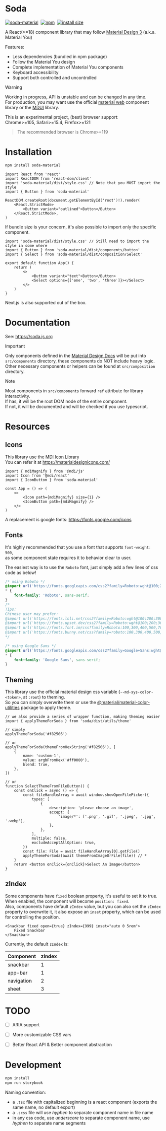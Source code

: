 # Soda

<a href="https://npm.im/soda-material" target="_blank"><img src="https://img.shields.io/badge/-soda--material-grey?logo=npm" alt="soda-material" /></a>&nbsp;
<a href="https://www.npmjs.com/package/soda-material" target="_blank"><img src="https://img.shields.io/npm/v/soda-material" alt="npm" /></a>&nbsp;
<a href="https://packagephobia.com/result?p=soda-material" target="_blank"><img src="https://packagephobia.com/badge?p=soda-material" alt="install size" /></a>&nbsp;

A React(>=18) component library that may follow
[Material Design 3](https://m3.material.io/components) (a.k.a. Material You)

Features:

-   Less dependencies (bundled in npm package)
-   Follow the Material You design
-   Complete implementation of Material You components
-   Keyboard accessibility
-   Support both controlled and uncontrolled

> [!WARNING]  
> Working in progress, API is unstable and can be changed in any time.  
> For production, you may want use the official
> [material web](https://github.com/material-components/material-web) component
> library or the [MDUI](https://www.mdui.org/) library.

This is an experimental project, (best) browser support:  
Chrome>=105, Safari>=15.4, Firefox>=121

> The recommended browser is Chrome>=119

# Installation

```sh
npm install soda-material
```

```tsx
import React from 'react'
import ReactDOM from 'react-dom/client'
import 'soda-material/dist/style.css' // Note that you MUST import the style
import { Button } from 'soda-material'

ReactDOM.createRoot(document.getElementById('root')!).render(
    <React.StrictMode>
        <Button variant="outlined">Button</Button>
    </React.StrictMode>,
)
```

If bundle size is your concern, it's also possible to import only the specific
component.

```tsx
import 'soda-material/dist/style.css' // Still need to import the style in some where
import { Button } from 'soda-material/dist/components/button'
import { Select } from 'soda-material/dist/composition/Select'

export default function App() {
    return (
        <>
            <Button variant="text">Button</Button>
            <Select options={['one', 'two', 'three']}></Select>
        </>
    )
}
```

Next.js is also supported out of the box.

# Documentation

See: <https://soda.js.org>

> [!IMPORTANT]  
> Only components defined in the
> [Material Design Docs](https://m3.material.io/components) will be put into
> `src/components` directory, these components do NOT include heavy logic.  
> Other necessary components or helpers can be found at `src/composition`
> directory.

> [!NOTE]  
> Most components in `src/components` forward `ref` attribute for library
> interactivity.  
> If has, it will be the root DOM node of the entire component.  
> If not, it will be documented and will be checked if you use typescript.

# Resources

## Icons

This library use the [MDI Icon Library](https://pictogrammers.com/library/mdi/)  
You can refer it at <https://materialdesignicons.com/>

```tsx
import { mdiMagnify } from '@mdi/js'
import Icon from '@mdi/react'
import { IconButton } from 'soda-material'

const App = () => (
    <>
        <Icon path={mdiMagnify} size={1} />
        <IconButton path={mdiMagnify} />
    </>
)
```

A replacement is google fonts: <https://fonts.google.com/icons>

## Fonts

It's highly recommended that you use a font that supports `font-weight: 500`,  
as some component state requires it to behavior clear to user.

The easiest way is to use the `Roboto` font, just simply add a few lines of css
code as below!

```css
/* using Roboto */
@import url('https://fonts.googleapis.com/css2?family=Roboto:wght@100;200;300;400;500;700;900&display=swap');
* {
    font-family: 'Roboto', sans-serif;
}
/*
Tips:
Chinese user may prefer:
@import url('https://fonts.loli.net/css2?family=Roboto:wght@100;200;300;400;500;700;900&display=swap');
@import url('https://fonts.upset.dev/css2?family=Roboto:wght@100;200;300;400;500;700;900&display=swap');
@import url('https://fonts.font.im/css?family=Roboto:100,300,400,500,700,900');
@import url('https://fonts.bunny.net/css?family=roboto:100,300,400,500,700,900');
*/

/* using Google Sans */
@import url('https://fonts.googleapis.com/css2?family=Google+Sans:wght@100;200;300;400;500;700;900&display=swap');
* {
    font-family: 'Google Sans', sans-serif;
}
```

## Theming

This library use the official material design css variable
(`--md-sys-color-<token>`, at `:root`) to theming.  
So you can simply overwrite them or use the
[@material/material-color-utilities](https://github.com/material-foundation/material-color-utilities/tree/main/typescript)
package to apply theme.

```tsx
// we also provide a series of wrapper function, making theming easier
import { applyThemeForSoda } from 'soda/dist/utils/theme'

// simply
applyThemeForSoda('#f82506')

// or
applyThemeForSoda(themeFromHexString('#f82506'), [
    {
        name: 'custom-1',
        value: argbFromHex('#ff0000'),
        blend: true,
    },
])

// or
function SelectThemeFromFileButton() {
    const onClick = async () => {
        const fileHandleArray = await window.showOpenFilePicker({
            types: [
                {
                    description: 'please choose an image',
                    accept: {
                        'image/*': ['.png', '.gif', '.jpeg', '.jpg', '.webp'],
                    },
                },
            ],
            multiple: false,
            excludeAcceptAllOption: true,
        })
        const file: File = await fileHandleArray[0].getFile()
        applyThemeForSoda(await themeFromImageOrFile(file)) // *
    }
    return <button onClick={onClick}>Select An Image</button>
}
```

## zIndex

Some components have `fixed` boolean property, it's useful to set it to true.  
When enabled, the component will become `position: fixed`.  
Also, components have default `zIndex` value, but you can also set the `zIndex`  
property to overwrite it, it also expose an `inset` property, which can be used  
for controlling the position.

```tsx
<Snackbar fixed open={true} zIndex={999} inset="auto 0 5rem">
    Fixed Snackbar
</Snackbar>
```

Currently, the default `zIndex` is:

| Component  | zIndex |
| ---------- | ------ |
| snackbar   | 1      |
| app-bar    | 1      |
| navigation | 2      |
| sheet      | 3      |

# TODO

-   [ ] ARIA support

-   [ ] More customizable CSS vars

-   [ ] Better React API & Better component abstraction

# Development

```sh
npm install
npm run storybook
```

Naming convention:

-   a `.tsx` file with capitalized beginning is a react component (exports the same
    name, no default export)
-   a `.scss` file will use _hyphen_ to separate component name in file name
-   in any css code, use _underscore_ to separate component name, use _hyphen_ to
    separate name segments
